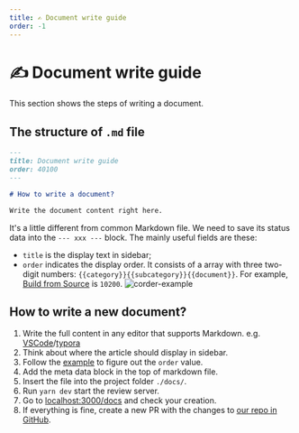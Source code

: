 ```yaml
---
title: ✍️ Document write guide
order: -1
---
```


# ✍️ Document write guide

This section shows the steps of writing a document.

## The structure of `.md` file

```markdown
---
title: Document write guide
order: 40100
---

# How to write a document?

Write the document content right here.
```

It's a little different from common Markdown file. We need to save its status data into the `--- xxx ---` block. The mainly useful fields are these:

- `title` is the display text in sidebar;
- `order` indicates the display order. It consists of a array with three two-digit numbers: `{{category}}{{subcategory}}{{document}}`. For example, [Build from Source](/docs/install/build-from-source) is `10200`.
  ![corder-example](/docs-assets/order-example.jpg)

## How to write a new document?

1. Write the full content in any editor that supports Markdown. e.g. [VSCode](https://code.visualstudio.com/)/[typora](https://typora.io/)
2. Think about where the article should display in sidebar.
3. Follow the [example](#the-structure-of-md-file) to figure out the `order` value.
4. Add the meta data block in the top of markdown file.
5. Insert the file into the project folder `./docs/`.
6. Run `yarn dev` start the review server.
7. Go to [localhost:3000/docs](http://localhost:3000/docs) and check your creation.
8. If everything is fine, create a new PR with the changes to [our repo in GitHub](https://github.com/bytebase/bytebase.com).
